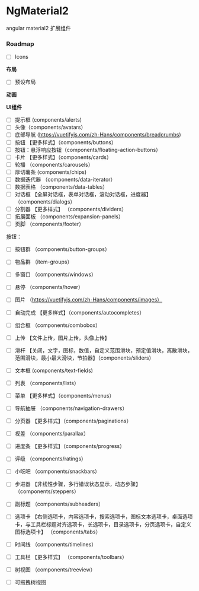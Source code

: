 # NgMaterial2

angular  material2 扩展组件

### Roadmap

- [ ] Icons

**布局**

- [ ] 预设布局 

**动画**


**UI组件**

- [ ] 提示框 (components/alerts)
- [ ] 头像（components/avatars）
- [ ] 底部导航 (https://vuetifyjs.com/zh-Hans/components/breadcrumbs)
- [ ] 按钮 【更多样式】（components/buttons）
- [ ] 按钮：悬浮响应按钮（components/floating-action-buttons）
- [ ] 卡片  【更多样式】（components/cards）
- [ ] 轮播 （components/carousels）
- [ ] 厚切薯条 (components/chips)
- [ ] 数据迭代器 （components/data-iterator）
- [ ] 数据表格 （components/data-tables）
- [ ] 对话框 【全屏对话框，表单对话框，滚动对话框，进度器】（components/dialogs）
- [ ] 分割器 【更多样式】 （components/dividers）
- [ ] 拓展面板 （components/expansion-panels）
- [ ] 页脚 （components/footer）

按钮：
- [ ] 按钮群 （components/button-groups）
- [ ] 物品群 （item-groups）
- [ ] 多窗口 （components/windows）    

- [ ] 悬停 （components/hover）
- [ ] 图片 （https://vuetifyjs.com/zh-Hans/components/images）
- [ ] 自动完成 【更多样式】（components/autocompletes）
- [ ] 组合框 （components/combobox）
- [ ] 上传 【文件上传，图片上传，头像上传】
- [ ] 滑杆 【关闭，文字，图标，数值，自定义范围滑块，预定值滑块，离散滑块，范围滑块，最小最大滑块，节拍器】（components/sliders）
- [ ] 文本框 (components/text-fields)
- [ ] 列表 （components/lists）
- [ ] 菜单 【更多样式】（components/menus）
- [ ] 导航抽屉 （components/navigation-drawers）
- [ ] 分页器 【更多样式】（components/paginations）
- [ ] 视差 （components/parallax）
- [ ] 进度条 【更多样式】（components/progress）
- [ ] 评级 （components/ratings）
- [ ] 小吃吧 （components/snackbars）
- [ ] 步进器 【非线性步骤，多行错误状态显示，动态步骤】（components/steppers）
- [ ] 副标题 （components/subheaders）
- [ ] 选项卡 【右侧选项卡，内容选项卡，搜索选项卡，图标文本选项卡，桌面选项卡，与工具栏标题对齐选项卡，长选项卡，目录选项卡，分页选项卡，自定义图标选项卡】 （components/tabs）
- [ ] 时间线 （components/timelines）
- [ ] 工具栏 【更多样式】 （components/toolbars）
- [ ] 树视图 （components/treeview）
- [ ] 可拖拽树视图
